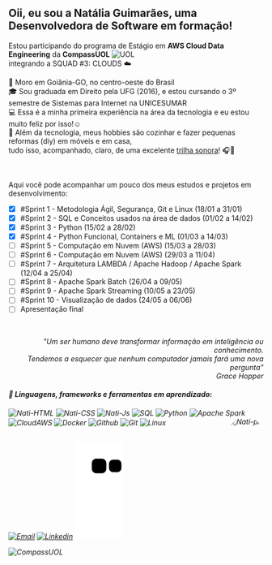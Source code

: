 ## Oii, eu sou a Natália Guimarães, uma Desenvolvedora de Software em formação!


Estou participando do programa de Estágio em **AWS Cloud Data Engineering** da **CompassUOL** <img alt="UOL" height="20" width="20" src="https://user-images.githubusercontent.com/104440384/214584734-789f5402-5283-40cc-8caa-63f29bb498c2.png">
<br>integrando a SQUAD #3: CLOUDS :cloud:

:city_sunset: Moro em Goiânia-GO, no centro-oeste do Brasil<br>
:mortar_board: Sou graduada em Direito pela UFG (2016), e estou cursando o 3º semestre de Sistemas para Internet na UNICESUMAR<br>
:computer: Essa é a minha primeira experiência na área da tecnologia e eu estou muito feliz por isso!:relaxed:<br>
:purple_heart: Além da tecnologia, meus hobbies são cozinhar e fazer pequenas reformas (diy) em móveis e em casa,<br>
tudo isso, acompanhado, claro, de uma excelente [trilha sonora](https://www.youtube.com/watch?v=kXYiU_JCYtU&ab_channel=LinkinPark)! :headphones::star2:

<br>

Aqui você pode acompanhar um pouco dos meus estudos e projetos em desenvolvimento:

- [X] #Sprint 1 - Metodologia Ágil, Segurança, Git e Linux (18/01 a 31/01)
- [X] #Sprint 2 - SQL e Conceitos usados na área de dados (01/02 a 14/02)
- [X] #Sprint 3 - Python (15/02 a 28/02)
- [X] #Sprint 4 - Python Funcional, Containers e ML (01/03 a 14/03)
- [ ] #Sprint 5 - Computação em Nuvem (AWS) (15/03 a 28/03)
- [ ] #Sprint 6 - Computação em Nuvem (AWS) (29/03 a 11/04)
- [ ] #Sprint 7 - Arquitetura LAMBDA / Apache Hadoop / Apache Spark (12/04 a 25/04)
- [ ] #Sprint 8 - Apache Spark Batch (26/04 a 09/05)
- [ ] #Sprint 9 - Apache Spark Streaming (10/05 a 23/05)
- [ ] #Sprint 10 - Visualização de dados (24/05 a 06/06)
- [ ] Apresentação final

<br>

<p align="right"><em>"Um ser humano deve transformar informação em inteligência ou conhecimento.<br>
Tendemos a esquecer que nenhum computador jamais fará uma nova pergunta"<br>
Grace Hopper<em>
</p>

#### :rocket: Linguagens, frameworks e ferramentas em aprendizado:
<div>
  <img align="center" alt="Nati-HTML" height="30" width="30" src="https://user-images.githubusercontent.com/104440384/214584934-2d91da15-143b-460f-82ce-ee3566d63349.png">
  <img align="center" alt="Nati-CSS" height="30" width="30" src="https://user-images.githubusercontent.com/104440384/214584940-7211657c-6d0a-45f5-855a-898647e7b6aa.png">
  <img align="center" alt="Nati-Js" height="30" width="30" src="https://user-images.githubusercontent.com/104440384/214586350-8d97910e-c432-4396-aa91-706c3c1a8810.png">
  <img align="center" alt="SQL" height="30" width="30" src="https://user-images.githubusercontent.com/104440384/218635686-f8b56c01-19dd-451e-b787-4ab7d2e9fed2.png">
  <img align="center" alt="Python" height="30" width="30" src="https://user-images.githubusercontent.com/104440384/214360489-b5abd1ed-3612-448f-86d0-d934dff813ab.png">
  <img align="center" alt="Apache Spark" height="30" width="30" src="https://user-images.githubusercontent.com/104440384/214586357-b26325ee-5a40-4b24-96af-0b5cd5d8d4d5.png">
  <img align="center" alt="CloudAWS" height="25" width="30" src="https://user-images.githubusercontent.com/104440384/214564965-7f15743f-147a-428a-b84e-068578c5752c.png">
  <img align="center" alt="Docker" height="30" width="30" src="https://user-images.githubusercontent.com/104440384/214584923-d9f3ec66-9558-425a-8d24-c2b816f2f201.png">
  <img align="center" alt="Github" height="30" width="30" src="https://user-images.githubusercontent.com/104440384/214586360-9770dad2-d14c-4927-b238-56cffa0409a9.png">
  <img align="center" alt="Git" height="30" width="30" src="https://user-images.githubusercontent.com/104440384/214585535-e73ee71d-804b-400c-adb9-e67fdea944fd.png">
  <img align="center" alt="Linux" height="30" width="30" src="https://user-images.githubusercontent.com/104440384/214585540-742f932b-f868-4908-a65e-74094552ee53.png">
  <img align="right" alt="Nati-pic" height="150" style="border-radius:50px;" src="https://user-images.githubusercontent.com/104440384/214576775-90842255-a57b-4ee2-b6fd-68d93831aece.png">
 </div>
 
  ##
[![Email](https://img.shields.io/badge/-Gmail-%23333?style=for-the-badge&logo=gmail&logoColor=white)](mailto:guimaraessnatalia@gmail.com)
[![Linkedin](https://img.shields.io/badge/-LinkedIn-%230077B5?style=for-the-badge&logo=linkedin&logoColor=white)](https://www.linkedin.com/in/natalia-guimar%C3%A3es-6a357721b)
![Snake animation](https://github.com/nataliasguimaraes/nataliasguimaraes/blob/output/github-contribution-grid-snake.svg)
 
![CompassUOL](https://user-images.githubusercontent.com/104440384/214567499-2dc24c5e-d882-4825-b953-f5a69a6be44e.jpg)

